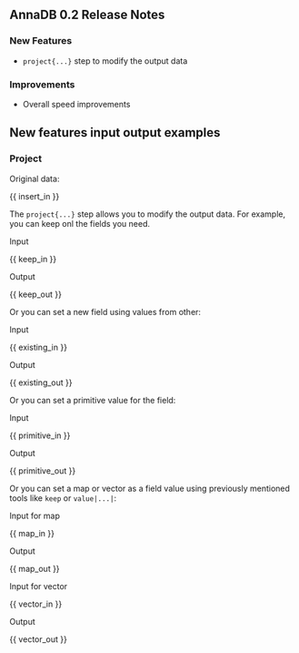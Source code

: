 ## AnnaDB 0.2 Release Notes

### New Features

* `project{...}` step to modify the output data

### Improvements

* Overall speed improvements

## New features input output examples

### Project

Original data:

{{ insert_in }}

The `project{...}` step allows you to modify the output data. For example, you can keep onl the fields you need.

Input

{{ keep_in }}

Output

{{ keep_out }}

Or you can set a new field using values from other:

Input

{{ existing_in }}

Output

{{ existing_out }}

Or you can set a primitive value for the field:

Input

{{ primitive_in }}

Output

{{ primitive_out }}

Or you can set a map or vector as a field value using previously mentioned tools like `keep` or `value|...|`:

Input for map

{{ map_in }}

Output

{{ map_out }}

Input for vector

{{ vector_in }}

Output

{{ vector_out }}